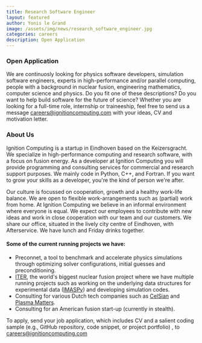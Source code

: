 ```yaml
---
title: Research Software Engineer
layout: featured
author: Yonis le Grand  
image: /assets/img/news/research_software_engineer.jpg
categories: careers
description: Open Application
---
```


### Open Application

We are continuosly looking for physics software developers, simulation software engineers, experts in high-performance and/or parallel computing, people with a background in nuclear fusion, engineering mathematics, computer science and physics. Do you fit one of these descriptions? Do you want to help build software for the future of science? Whether you are looking for a full-time role, internship or traineeship, feel free to
send us a message <careers@ignitioncomputing.com> with your ideas, CV and motivation letter.

### About Us

Ignition Computing is a startup in Eindhoven based on the Keizersgracht. We specialize in high-performance computing and research software, with a focus on fusion energy. As a developer at Ignition Computing you will provide programming and consulting services for commercial and research support purposes. We mainly code in Python, C++, and Fortran. If you want to grow your skills as a developer, you're the kind of person we're after.

Our culture is focussed on cooperation, growth and a healthy work-life balance. We are open to flexible work-arrangements such as (partial) work from home. At Ignition Computing we believe in an informal environment where everyone is equal. We expect our employees to contribute with new ideas and work in close cooperation with our team and our customers. We share our office, situated in the lively city centre of Eindhoven, with Afterservice. We have lunch and Friday drinks together.

#### Some of the current running projects we have:

- Preconnet, a tool to benchmark and accelerate physics simulations through optimizing solver configurations, initial guesses and preconditioning.
- [ITER](https://iter.org), the world's biggest nuclear fusion project where we have multiple running projects such as working on the underlying data structures for experimental data ([IMASPy](https://pypi.org/project/imaspy/)) and developing simulation codes.
- Consulting for various Dutch tech companies such as [CelSian](https://www.celsian.nl/) and [Plasma Matters](https://plasimo.phys.tue.nl/index.php).
- Consulting for an American fusion start-up (currently in stealth).

To apply, send your job application, which includes CV and a salient coding sample (e.g., GitHub repository, code snippet, or project portfolio) , to <careers@ignitioncomputing.com>
